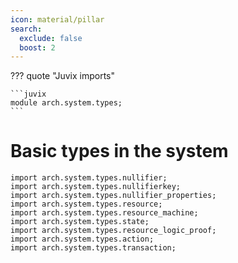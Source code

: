 ```yaml
---
icon: material/pillar
search:
  exclude: false
  boost: 2
---
```


??? quote "Juvix imports"

    ```juvix
    module arch.system.types;
    ```

# Basic types in the system


```juvix
import arch.system.types.nullifier;
import arch.system.types.nullifierkey;
import arch.system.types.nullifier_properties;
import arch.system.types.resource;
import arch.system.types.resource_machine;
import arch.system.types.state;
import arch.system.types.resource_logic_proof;
import arch.system.types.action;
import arch.system.types.transaction;
```
